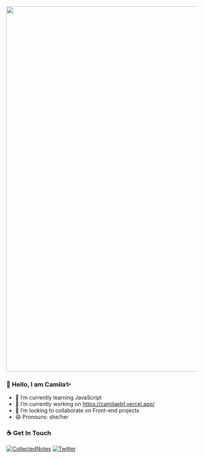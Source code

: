 <img align='center' src="https://66.media.tumblr.com/4c8868fd3fb15889f147d2276e0c2434/tumblr_o474onC4BM1rkdn3ko1_400.gif" width="963">

### 👋 Hello, I am Camila✨

- 🌱 I’m currently learning JavaScript 
- 🔭 I’m currently working on https://camilaebf.vercel.app/
- 👯 I’m looking to collaborate on Front-end projects
- 😄 Pronouns: she/her

### ☕ Get In Touch
[![CollectedNotes](https://img.shields.io/badge/CollectedNotes-CollectedNotes-lightgrey)](https://collectednotes.com/camilaebf)
[![Twitter](https://img.shields.io/badge/-Twitter-blue?style=flat&logo=Twitter&logoColor=white)](https://twitter.com/Cami__BF)


